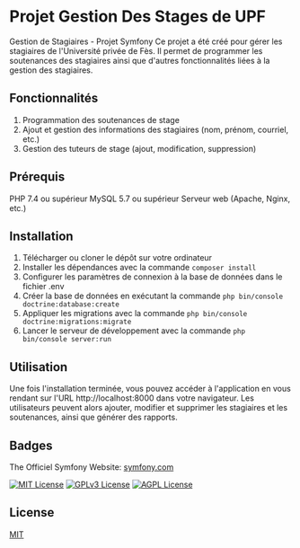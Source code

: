 # Projet Gestion Des Stages de UPF
Gestion de Stagiaires - Projet Symfony
Ce projet a été créé pour gérer les stagiaires de l'Université privée de Fès. Il permet de programmer les soutenances des stagiaires ainsi que d'autres fonctionnalités liées à la gestion des stagiaires.

## Fonctionnalités
1. Programmation des soutenances de stage
2. Ajout et gestion des informations des stagiaires (nom, prénom, courriel, etc.)
3. Gestion des tuteurs de stage (ajout, modification, suppression)

## Prérequis
PHP 7.4 ou supérieur
MySQL 5.7 ou supérieur
Serveur web (Apache, Nginx, etc.)

## Installation
1. Télécharger ou cloner le dépôt sur votre ordinateur
2. Installer les dépendances avec la commande `composer install`
3. Configurer les paramètres de connexion à la base de données dans le fichier .env
4. Créer la base de données en exécutant la commande `php bin/console doctrine:database:create`
5. Appliquer les migrations avec la commande `php bin/console doctrine:migrations:migrate`
6. Lancer le serveur de développement avec la commande `php bin/console server:run`

## Utilisation
Une fois l'installation terminée, vous pouvez accéder à l'application en vous rendant sur l'URL http://localhost:8000 dans votre navigateur. Les utilisateurs peuvent alors ajouter, modifier et supprimer les stagiaires et les soutenances, ainsi que générer des rapports.

## Badges

The Officiel Symfony Website: [symfony.com](https://www.symfony.com/)

[![MIT License](https://img.shields.io/badge/License-MIT-green.svg)](https://choosealicense.com/licenses/mit/)
[![GPLv3 License](https://img.shields.io/badge/License-GPL%20v3-yellow.svg)](https://opensource.org/licenses/)
[![AGPL License](https://img.shields.io/badge/license-AGPL-blue.svg)](http://www.gnu.org/licenses/agpl-3.0)

## License

[MIT](https://choosealicense.com/licenses/mit/)
